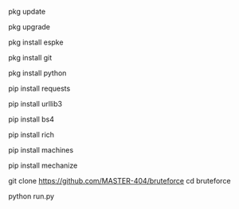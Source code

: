 pkg update

pkg upgrade

pkg install espke

pkg install git

pkg install python

pip install requests

pip install urllib3

pip install bs4

pip install rich

pip install machines

pip install mechanize

git clone https://github.com/MASTER-404/bruteforce
cd bruteforce

python run.py
